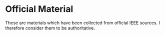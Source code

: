 Official Material
=================

These are  materials which have  been collected from official  IEEE sources. I
therefore consider them to be authoritative.
